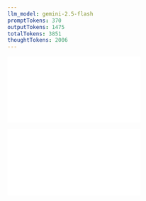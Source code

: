 ```yaml
---
llm_model: gemini-2.5-flash
promptTokens: 370
outputTokens: 1475
totalTokens: 3851
thoughtTokens: 2006
---
```


![@](steps/Prompt.62dc8bae.md)

![@](steps/response.576021f1.md)